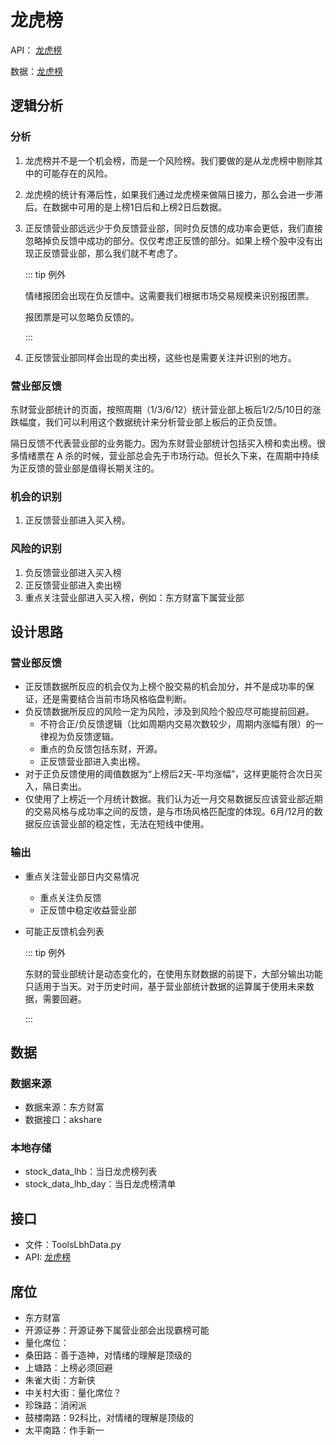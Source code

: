 # 龙虎榜

API： [龙虎榜](/design/api/lhb)

数据：[龙虎榜](/db/lhb)

## 逻辑分析

### 分析

1. 龙虎榜并不是一个机会榜，而是一个风险榜。我们要做的是从龙虎榜中剔除其中的可能存在的风险。
2. 龙虎榜的统计有滞后性，如果我们通过龙虎榜来做隔日接力，那么会进一步滞后。在数据中可用的是上榜1日后和上榜2日后数据。
3. 正反馈营业部远远少于负反馈营业部，同时负反馈的成功率会更低，我们直接忽略掉负反馈中成功的部分。仅仅考虑正反馈的部分。如果上榜个股中没有出现正反馈营业部，那么我们就不考虑了。

   ::: tip 例外

   情绪报团会出现在负反馈中。这需要我们根据市场交易规模来识别报团票。

   报团票是可以忽略负反馈的。

   :::

4. 正反馈营业部同样会出现的卖出榜，这些也是需要关注并识别的地方。

### 营业部反馈

东财营业部统计的页面，按照周期（1/3/6/12）统计营业部上板后1/2/5/10日的涨跌幅度，我们可以利用这个数据统计来分析营业部上板后的正负反馈。

隔日反馈不代表营业部的业务能力。因为东财营业部统计包括买入榜和卖出榜。很多情绪票在 A 杀的时候，营业部总会先于市场行动。但长久下来，在周期中持续为正反馈的营业部是值得长期关注的。

### 机会的识别

1. 正反馈营业部进入买入榜。

### 风险的识别

1. 负反馈营业部进入买入榜
2. 正反馈营业部进入卖出榜
3. 重点关注营业部进入买入榜，例如：东方财富下属营业部

## 设计思路

### 营业部反馈

- 正反馈数据所反应的机会仅为上榜个股交易的机会加分，并不是成功率的保证，还是需要结合当前市场风格临盘判断。
- 负反馈数据所反应的风险一定为风险，涉及到风险个股应尽可能提前回避。
  - 不符合正/负反馈逻辑（比如周期内交易次数较少，周期内涨幅有限）的一律视为负反馈逻辑。
  - 重点的负反馈包括东财，开源。
  - 正反馈营业部进入卖出榜。
- 对于正负反馈使用的阈值数据为“上榜后2天-平均涨幅”，这样更能符合次日买入，隔日卖出。
- 仅使用了上榜近一个月统计数据。我们认为近一月交易数据反应该营业部近期的交易风格与成功率之间的反馈，是与市场风格匹配度的体现。6月/12月的数据反应该营业部的稳定性，无法在短线中使用。

### 输出

- 重点关注营业部日内交易情况
  - 重点关注负反馈
  - 正反馈中稳定收益营业部
- 可能正反馈机会列表

  ::: tip 例外

  东财的营业部统计是动态变化的，在使用东财数据的前提下，大部分输出功能只适用于当天。对于历史时间，基于营业部统计数据的运算属于使用未来数据，需要回避。

  :::

## 数据

### 数据来源

- 数据来源：东方财富
- 数据接口：akshare

### 本地存储

- stock_data_lhb：当日龙虎榜列表
- stock_data_lhb_day：当日龙虎榜清单

## 接口

- 文件：ToolsLbhData.py
- API: [龙虎榜](/design/api/lhb)

## 席位

- 东方财富
- 开源证券：开源证券下属营业部会出现霸榜可能
- 量化席位：
- 桑田路：善于造神，对情绪的理解是顶级的
- 上塘路：上榜必须回避
- 朱雀大街：方新侠
- 中关村大街：量化席位？
- 珍珠路：消闲派
- 鼓楼南路：92科比，对情绪的理解是顶级的
- 太平南路：作手新一










